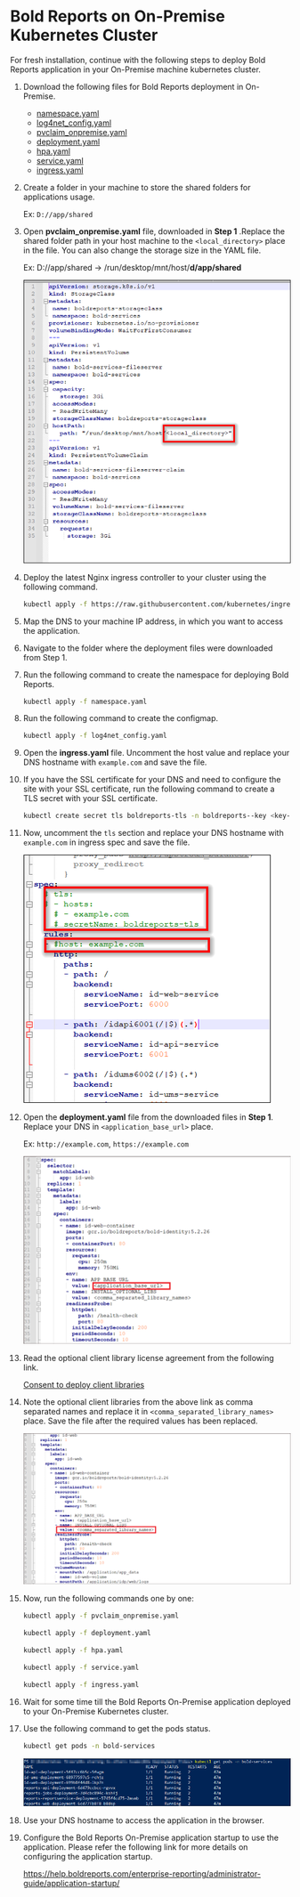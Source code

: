 # Bold Reports on On-Premise Kubernetes Cluster

For fresh installation, continue with the following steps to deploy Bold Reports application in your On-Premise machine kubernetes cluster.

1. Download the following files for Bold Reports deployment in On-Premise.

    * [namespace.yaml](https://raw.githubusercontent.com/boldreports/bold-reports-kubernetes/v5.1.20/deploy/namespace.yaml)
    * [log4net_config.yaml](https://raw.githubusercontent.com/boldreports/bold-reports-kubernetes/v5.1.20/deploy/log4net_config.yaml)
    * [pvclaim_onpremise.yaml](https://raw.githubusercontent.com/boldreports/bold-reports-kubernetes/v5.1.20/deploy/pvclaim_onpremise.yaml)
    * [deployment.yaml](https://raw.githubusercontent.com/boldreports/bold-reports-kubernetes/v5.1.20/deploy/deployment.yaml)
    * [hpa.yaml](https://raw.githubusercontent.com/boldreports/bold-reports-kubernetes/v5.1.20/deploy/hpa.yaml)
    * [service.yaml](https://raw.githubusercontent.com/boldreports/bold-reports-kubernetes/v5.1.20/deploy/service.yaml)
    * [ingress.yaml](https://raw.githubusercontent.com/boldreports/bold-reports-kubernetes/v5.1.20/deploy/ingress.yaml)
    
2. Create a folder in your machine to store the shared folders for applications usage.

   Ex: `D://app/shared`

3. Open **pvclaim_onpremise.yaml** file, downloaded in **Step 1** .Replace the shared folder path in your host machine to the `<local_directory>` place in the file. You can also change the storage size in the YAML file.

    Ex: D://app/shared -> /run/desktop/mnt/host/**d/app/shared**
    
    ![Pvclaim_onpremise File Changes](images/onpremise_pvclaim.png)

4. Deploy the latest Nginx ingress controller to your cluster using the following command.

    ```sh
    kubectl apply -f https://raw.githubusercontent.com/kubernetes/ingress-nginx/controller-v1.2.0/deploy/static/provider/cloud/deploy.yaml
    ```

5. Map the DNS to your machine IP address, in which you want to access the application.

6. Navigate to the folder where the deployment files were downloaded from Step 1.

7. Run the following command to create the namespace for deploying Bold Reports.

    ```sh
    kubectl apply -f namespace.yaml
    ```
	
8. Run the following command to create the configmap.

	```sh
	kubectl apply -f log4net_config.yaml
	```

9. Open the **ingress.yaml** file. Uncomment the host value and replace your DNS hostname with `example.com` and save the file.

10. If you have the SSL certificate for your DNS and need to configure the site with your SSL certificate, run the following command to create a TLS secret with your SSL certificate.
	```sh
	kubectl create secret tls boldreports-tls -n boldreports--key <key-path> --cert <certificate-path>
	```

11. Now, uncomment the `tls` section and replace your DNS hostname with `example.com` in ingress spec and save the file.

    ![Ingress File Changes](images/ingress_yaml.png)

12. Open the **deployment.yaml** file from the downloaded files in **Step 1**. Replace your DNS in `<application_base_url>` place.
    
    Ex: `http://example.com`, `https://example.com`

    ![Deployment File Changes](images/deployment_yaml.png)
	
13. Read the optional client library license agreement from the following link.
    
    [Consent to deploy client libraries](../docs/consent-to-deploy-client-libraries.md)
	
14. Note the optional client libraries from the above link as comma separated names and replace it in `<comma_separated_library_names>` place. Save the file after the required values has been replaced.

    ![Client library](images/client-library.png) 

15. Now, run the following commands one by one:

    ```sh
    kubectl apply -f pvclaim_onpremise.yaml
    ```

    ```sh
    kubectl apply -f deployment.yaml
    ```

    ```sh
    kubectl apply -f hpa.yaml
    ```

    ```sh
    kubectl apply -f service.yaml
    ```

    ```sh
    kubectl apply -f ingress.yaml
    ```

16. Wait for some time till the Bold Reports On-Premise application deployed to your On-Premise Kubernetes cluster.

17. Use the following command to get the pods status.

     ```sh
    kubectl get pods -n bold-services
    ```    
    ![Pods Status](images/pod_status.png)

18. Use your DNS hostname to access the application in the browser.

19. Configure the Bold Reports On-Premise application startup to use the application. Please refer the following link for more details on configuring the application startup.

    https://help.boldreports.com/enterprise-reporting/administrator-guide/application-startup/